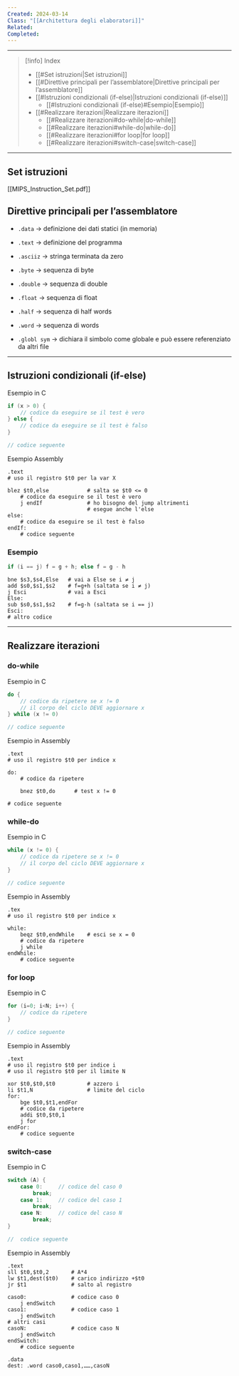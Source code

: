 ```yaml
---
Created: 2024-03-14
Class: "[[Architettura degli elaboratori]]"
Related: 
Completed:
---
```

---

>[!info] Index
>- [[#Set istruzioni|Set istruzioni]]
>- [[#Direttive principali per l’assemblatore|Direttive principali per l’assemblatore]]
>- [[#Istruzioni condizionali (if-else)|Istruzioni condizionali (if-else)]]
>	- [[#Istruzioni condizionali (if-else)#Esempio|Esempio]]
>- [[#Realizzare iterazioni|Realizzare iterazioni]]
>	- [[#Realizzare iterazioni#do-while|do-while]]
>	- [[#Realizzare iterazioni#while-do|while-do]]
>	- [[#Realizzare iterazioni#for loop|for loop]]
>	- [[#Realizzare iterazioni#switch-case|switch-case]]

---
## Set istruzioni
[[MIPS_Instruction_Set.pdf]]

## Direttive principali per l’assemblatore
- `.data` → definizione dei dati statici (in memoria)
- `.text` → definizione del programma

- `.asciiz` → stringa terminata da zero
- `.byte` → sequenza di byte
- `.double` → sequenza di double
- `.float` → sequenza di float
- `.half` → sequenza di half words
- `.word` → sequenza di words
- `.globl sym` → dichiara il simbolo come globale e può essere referenziato da altri file

---
## Istruzioni condizionali (if-else)
Esempio in C
```c
if (x > 0) {
	// codice da eseguire se il test è vero
} else {
	// codice da eseguire se il test è falso
}

// codice seguente
```

Esempio Assembly
```arm-asm
.text
# uso il registro $t0 per la var X

blez $t0,else            # salta se $t0 <= 0
	# codice da eseguire se il test è vero
	j endIf              # ho bisogno del jump altrimenti
						 # esegue anche l'else
else:
	# codice da eseguire se il test è falso
endIf:
	# codice seguente

```

### Esempio

```c
if (i == j) f = g + h; else f = g - h
```

```asm-arm
bne $s3,$s4,Else   # vai a Else se i ≠ j
add $s0,$s1,$s2    # f=g+h (saltata se i ≠ j)
j Esci             # vai a Esci
Else:
sub $s0,$s1,$s2    # f=g-h (saltata se i == j)
Esci:
# altro codice
```

---
## Realizzare iterazioni
### do-while
Esempio in C
```c
do {
	// codice da ripetere se x != 0
	// il corpo del ciclo DEVE aggiornare x
} while (x != 0)

// codice seguente
```

Esempio in Assembly
```asm-arm
.text
# uso il registro $t0 per indice x

do:
	# codice da ripetere
	
	bnez $t0,do      # test x != 0

# codice seguente
```

### while-do
Esempio in C
```c
while (x != 0) {
	// codice da ripetere se x != 0
	// il corpo del ciclo DEVE aggiornare x
}

// codice seguente
```

Esempio in Assembly
```asm-arm
.tex
# uso il registro $t0 per indice x

while:
	beqz $t0,endWhile    # esci se x = 0
	# codice da ripetere
	j while
endWhile:
	# codice seguente
```

### for loop
Esempio in C
```c
for (i=0; i<N; i++) {
	// codice da ripetere
}

// codice seguente
```

Esempio in Assembly
```asm-arm
.text
# uso il registro $t0 per indice i
# uso il registro $t0 per il limite N

xor $t0,$t0,$t0          # azzero i
li $t1,N                 # limite del ciclo
for:
	bge $t0,$t1,endFor
	# codice da ripetere
	addi $t0,$t0,1
	j for
endFor:
	# codice seguente
```

### switch-case
Esempio in C
```c
switch (A) {
	case 0:     // codice del caso 0
		break;
	case 1:     // codice del caso 1
		break;
	case N:     // codice del caso N
		break;
}

//  codice seguente
```

Esempio in Assembly
```arm-asm
.text
sll $t0,$t0,2       # A*4
lw $t1,dest($t0)    # carico indirizzo +$t0
jr $t1              # salto al registro

caso0:              # codice caso 0
	j endSwitch
caso1:              # codice caso 1
	j endSwitch
# altri casi
casoN:              # codice caso N
	j endSwitch
endSwitch:
	# codice seguente

.data
dest: .word caso0,caso1,……,casoN
```